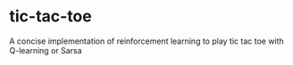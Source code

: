 # tic-tac-toe
A concise implementation of reinforcement learning to play tic tac toe with Q-learning or Sarsa
